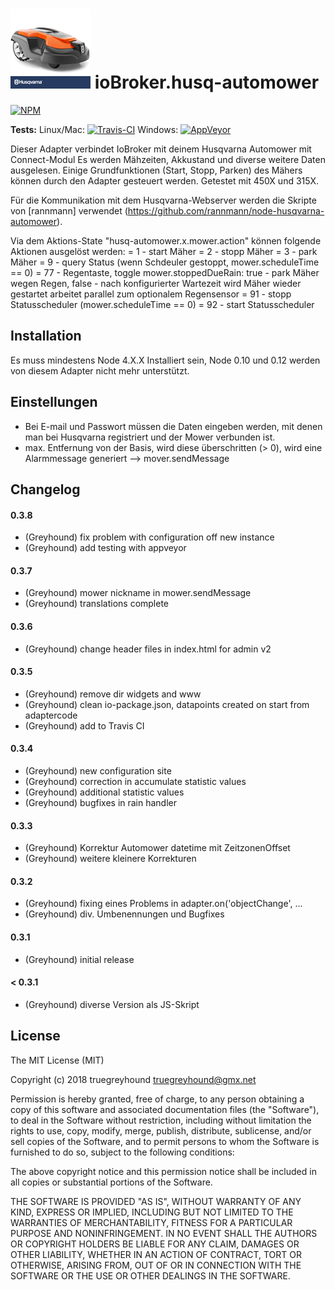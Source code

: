 ![Logo](admin/husq-automower.png)
ioBroker.husq-automower
=============

[![NPM](https://www.npmjs.com/package/iobroker.husq-automower.png?downloads=true)](https://www.npmjs.com/package/iobroker.husq-automower/)

**Tests:** Linux/Mac: [![Travis-CI](https://travis-ci.org/truegreyhound/ioBroker.husq-automower.svg?branch=master)](https://travis-ci.org/truegreyhound/ioBroker.husq-automower)
Windows: [![AppVeyor](https://ci.appveyor.com/project/truegreyhound/iobroker-husq-automower?branch=master&svg=true)](https://ci.appveyor.com/project/truegreyhound/iobroker-husq-automower/)

Dieser Adapter verbindet IoBroker mit deinem Husqvarna Automower mit Connect-Modul
Es werden Mähzeiten, Akkustand und diverse weitere Daten ausgelesen.
Einige Grundfunktionen (Start, Stopp, Parken) des Mähers können durch den Adapter gesteuert werden.
Getestet mit 450X und 315X.

Für die Kommunikation mit dem Husqvarna-Webserver werden die Skripte von [rannmann] verwendet (https://github.com/rannmann/node-husqvarna-automower).

Via dem Aktions-State "husq-automower.x.mower.action" können folgende Aktionen ausgelöst werden:
=  1 - start Mäher
=  2 - stopp Mäher
=  3 - park Mäher
=  9 - query Status (wenn Schdeuler gestoppt, mower.scheduleTime == 0)
= 77 - Regentaste, toggle mower.stoppedDueRain: true - park Mäher wegen Regen, false - nach konfigurierter Wartezeit wird Mäher wieder gestartet
       arbeitet parallel zum optionalem Regensensor
= 91 - stopp Statusscheduler (mower.scheduleTime == 0)
= 92 - start Statusscheduler

## Installation
Es muss mindestens Node 4.X.X Installiert sein, Node 0.10 und 0.12 werden von diesem Adapter nicht mehr unterstützt.

## Einstellungen
- Bei E-mail und Passwort müssen die Daten eingeben werden, mit denen man bei Husqvarna registriert und der Mower verbunden ist.
- max. Entfernung von der Basis, wird diese überschritten (> 0), wird eine Alarmmessage generiert --> mover.sendMessage


## Changelog

#### 0.3.8
* (Greyhound) fix problem with configuration off new instance
* (Greyhound) add testing with appveyor
#### 0.3.7
* (Greyhound) mower nickname in mower.sendMessage
* (Greyhound) translations complete
#### 0.3.6
* (Greyhound) change header files in index.html for admin v2
#### 0.3.5
* (Greyhound) remove dir widgets and www
* (Greyhound) clean io-package.json, datapoints created on start from adaptercode
* (Greyhound) add to Travis CI
#### 0.3.4
* (Greyhound) new configuration site
* (Greyhound) correction in accumulate statistic values
* (Greyhound) additional statistic values
* (Greyhound) bugfixes in rain handler
#### 0.3.3
* (Greyhound) Korrektur Automower datetime mit ZeitzonenOffset
* (Greyhound) weitere kleinere Korrekturen
#### 0.3.2
* (Greyhound) fixing eines Problems in adapter.on('objectChange', ...
* (Greyhound) div. Umbenennungen und Bugfixes
#### 0.3.1
* (Greyhound) initial release
#### < 0.3.1
* (Greyhound) diverse Version als JS-Skript
 
## License
The MIT License (MIT)

Copyright (c) 2018 truegreyhound <truegreyhound@gmx.net>

Permission is hereby granted, free of charge, to any person obtaining a copy
of this software and associated documentation files (the "Software"), to deal
in the Software without restriction, including without limitation the rights
to use, copy, modify, merge, publish, distribute, sublicense, and/or sell
copies of the Software, and to permit persons to whom the Software is
furnished to do so, subject to the following conditions:

The above copyright notice and this permission notice shall be included in
all copies or substantial portions of the Software.

THE SOFTWARE IS PROVIDED "AS IS", WITHOUT WARRANTY OF ANY KIND, EXPRESS OR
IMPLIED, INCLUDING BUT NOT LIMITED TO THE WARRANTIES OF MERCHANTABILITY,
FITNESS FOR A PARTICULAR PURPOSE AND NONINFRINGEMENT. IN NO EVENT SHALL THE
AUTHORS OR COPYRIGHT HOLDERS BE LIABLE FOR ANY CLAIM, DAMAGES OR OTHER
LIABILITY, WHETHER IN AN ACTION OF CONTRACT, TORT OR OTHERWISE, ARISING FROM,
OUT OF OR IN CONNECTION WITH THE SOFTWARE OR THE USE OR OTHER DEALINGS IN
THE SOFTWARE.
